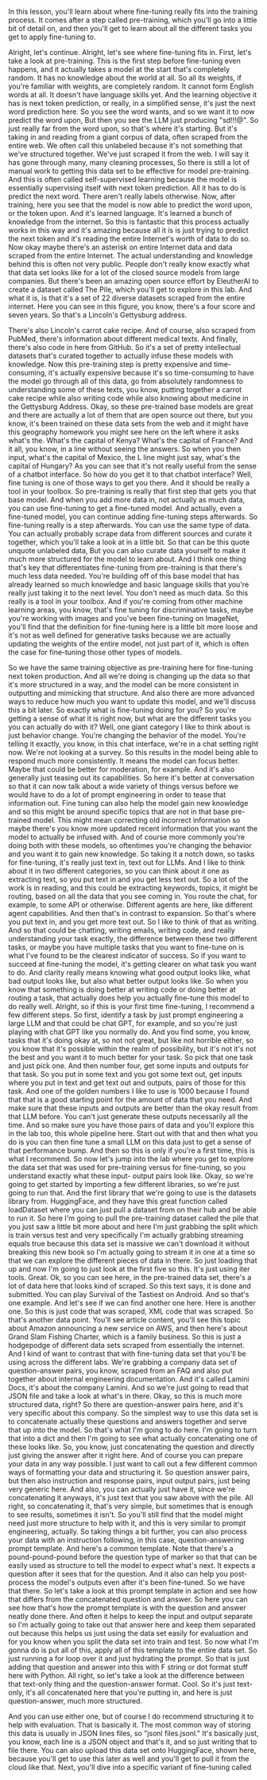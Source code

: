 In this lesson, you'll learn about where fine-tuning really 
fits into the training process. 
It comes after a step called pre-training, which you'll go 
into a little bit of detail on, and then you'll get to learn about all the 
different tasks you get to apply fine-tuning to. 
 
Alright, let's continue. 
Alright, let's see where fine-tuning fits in. 
First, let's take a look at pre-training. 
This is the first step before fine-tuning even happens, and 
it actually takes a model at the start that's completely 
random. 
It has no knowledge about the world at all. 
So all its weights, if you're familiar with weights, are 
completely random. 
It cannot form English words at all. 
It doesn't have language skills yet. 
And the learning objective it has is next token prediction, 
or really, in a simplified sense, it's 
just the next word prediction here. So you see the word wants, and 
so we want it to now predict the word upon, But 
then you see the LLM just producing "sd!!!@". 
So just really far from the word upon, so that's where it's starting. 
But it's taking in and reading from a giant corpus of data, often 
scraped from the entire web. 
We often call this unlabeled because it's not something that we've structured 
together. We've just scraped it from the web. 
I will say it has gone through many, many cleaning processes, 
So there is still a lot of manual work to 
getting this data set to be effective for model pre-training. 
And this is often called self-supervised learning because the 
model is essentially supervising itself with 
next token prediction. 
All it has to do is predict the next word. 
There aren't really labels otherwise. 
Now, after training, here you see that the model is now 
able to predict the word upon, or the token upon. 
And it's learned language. 
It's learned a bunch of knowledge from the internet. So 
this is fantastic that this process actually works 
in this way and it's amazing because all it is is 
just trying to predict the next token and it's reading the 
entire Internet's worth of data to do so. 
Now okay maybe there's an asterisk on entire 
Internet data and data scraped from the entire 
Internet. 
The actual understanding and knowledge behind this is 
often not very public. 
People don't really know exactly what that data set looks like for a lot 
of the closed source models from large companies. But 
there's been an amazing open source effort by EleutherAI to 
create a dataset called The Pile, which you'll get to 
explore in this lab. 
And what it is, is that it's a set of 22 
diverse datasets scraped from the entire internet. 
Here you can see in this figure, you know, there's 
a four score and seven years. So that's a Lincoln's Gettysburg address. 
 
There's also Lincoln's carrot cake recipe. 
And of course, also scraped from PubMed, there's 
information about different medical texts. 
And finally, there's also code in here from GitHub. 
So it's a set of pretty intellectual datasets that's curated 
together to actually infuse these models 
with knowledge. 
Now this pre-training step is pretty expensive and time-consuming, it's actually 
expensive because it's so time-consuming to have the model 
go through all of this data, go from absolutely randomness to 
understanding some of these texts, you 
know, putting together a carrot cake recipe while also 
writing code while also knowing about medicine in the 
Gettysburg Address. 
Okay, so these pre-trained base models are great 
and there are actually a lot of them 
that are open source out there, but you know, 
it's been trained on these data sets from the web and it might 
have this geography homework you might see here 
on the left where it asks what's the. 
What's the capital of Kenya? 
What's the capital of France? 
And it all, you know, in a line without seeing the answers. 
So when you then input, what's the capital of Mexico, the 
L line might just say, what's the capital of Hungary? 
As you can see that it's not really useful from the 
sense of a chatbot interface. 
So how do you get it to that chatbot interface? 
Well, fine tuning is one of those ways to get you there. 
And it should be really a tool in your toolbox. 
So pre-training is really that first step that gets you 
that base model. 
And when you add more data in, not actually as much data, 
you can use fine-tuning to get a fine-tuned model. 
And actually, even a fine-tuned model, you 
can continue adding fine-tuning steps afterwards. 
So fine-tuning really is a step afterwards. 
You can use the same type of data. You can actually 
probably scrape data from different sources 
and curate it together, which you'll take a look at in a little bit. 
So that can be this quote unquote unlabeled data, 
But you can also curate data yourself to 
make it much more structured for the model 
to learn about. 
And I think one thing that's key that differentiates fine-tuning from 
pre-training is that there's much less data 
needed. 
You're building off of this base model that has 
already learned so much knowledge and basic language 
skills that you're really just taking it to 
the next level. 
You don't need as much data. 
So this really is a tool in your toolbox. 
And if you're coming from other machine learning areas, you 
know, that's fine tuning for discriminative tasks, maybe you're 
working with images and you've been fine-tuning on 
ImageNet, you'll find that the definition for 
fine-tuning here is a little bit more loose and it's not as 
well defined for generative tasks because we are actually updating the 
weights of the entire model, not 
just part of it, which is often the case for fine-tuning those 
other types of models. 
 
So we have the same training objective as pre-training 
here for fine-tuning next token production. 
And all we're doing is changing up the data so that it's more 
structured in a way, and the model can be more consistent in 
outputting and mimicking that structure. 
And also there are more advanced ways to 
reduce how much you want to update this model, and we'll 
discuss this a bit later. 
So exactly what is fine-tuning doing for you? 
So you're getting a sense of what it is right now, but 
what are the different tasks you you can 
actually do with it? 
Well, one giant category I like to think about 
is just behavior change. You're changing the behavior of the model. 
You're telling it exactly, you know, in this chat interface, we're in 
a chat setting right now. We're not looking at a survey. 
So this results in the model being able 
to respond much more consistently. 
It means the model can focus better. 
Maybe that could be better for moderation, for example. 
And it's also generally just teasing out its capabilities. 
So here it's better at conversation so that it can now talk about a wide 
variety of things versus 
before we would have to do a lot of prompt engineering in 
order to tease that information out. 
Fine tuning can also help the model gain 
new knowledge and so this might be around 
specific topics that are not in that base pre-trained model. 
This might mean correcting old incorrect 
information so maybe there's you know more updated 
recent information that you want the model to 
actually be infused with. 
And of course more commonly you're doing both with these models, so 
oftentimes you're changing the behavior and you 
want it to gain new knowledge. 
So taking it a notch down, so tasks for fine-tuning, it's really 
just text in, text out for LLMs. And I 
like to think about it in two different categories, so 
you can think about it one as extracting text, so you 
put text in and you get less text out. So a 
lot of the work is in reading, and this could be extracting keywords, topics, it 
might be routing, based on all the data that you 
see coming in. You route the chat, for example, to some 
API or otherwise. 
Different agents are here, like different agent capabilities. 
And then that's in contrast to expansion. 
So that's where you put text in, and you get more text out. 
So I like to think of that as writing. 
And so that could be chatting, writing emails, writing code, 
and really understanding your task exactly, 
the difference between these two different tasks, 
or maybe you have multiple tasks that you want to fine-tune 
on is what I've found to be the clearest indicator of success. 
So if you want to succeed at fine-tuning the model, it's getting 
clearer on what task you want to do. 
And clarity really means knowing what 
good output looks like, what bad output looks like, 
but also what better output looks like. 
So when you know that something is doing 
better at writing code or doing better at routing a task, 
that actually does help you actually fine-tune 
this model to do really well. 
Alright, so if this is your first time fine-tuning, 
I recommend a few different steps. 
So first, identify a task by just prompt engineering a 
large LLM and that could be chat GPT, for example, 
and so you're just playing with chat GPT 
like you normally do. 
And you find some, you know, tasks that it's doing okay at, so 
not not great, but like not horrible either, so 
you know that it's possible within the realm of possibility, but 
it's not it's not the best and you want it to much better 
for your task. 
So pick that one task and just pick one. 
And then number four, get some inputs and 
outputs for that task. So you put in some text 
and you got some text out, get inputs where you 
put in text and get text out and outputs, 
pairs of those for this task. 
And one of the golden numbers I like to use 
is 1000 because I found that that is a good 
starting point for the amount of data that you need. 
And make sure that these inputs and outputs 
are better than the okay result from that LLM before. 
You can't just generate these outputs necessarily all the time. 
And so make sure you have those pairs of data and you'll 
explore this in the lab too, this whole pipeline here. 
Start out with that and then what you do is 
you can then fine tune a small LLM on this 
data just to get a sense of that performance bump. 
And then so this is only if you're a first time, this 
is what I recommend. 
So now let's jump into the lab where you 
get to explore the data set that was used for pre-training versus 
for fine-tuning, so you understand exactly what these 
input- output pairs look like. 
Okay, so we're going to get started by importing a few different 
libraries, so we're just going to run that. 
And the first library that we're going to use is 
the datasets library from. HuggingFace, and they have this great 
function called loadDataset where you can just pull 
a dataset from on their hub and be able to run it. 
So here I'm going to pull the pre-training dataset called the pile that 
you just saw a little bit more about and here I'm just grabbing 
the split which is train versus test and 
very specifically I'm actually grabbing streaming equals true because 
this data set is massive we can't download it 
without breaking this new book so I'm 
actually going to stream it in one at a 
time so that we can explore the different pieces of data in 
there. 
So just loading that up and now I'm going to just look at 
the first five so this. 
It's just using iter tools. 
Great. 
Ok, so you can see here, in the pre-trained data set, there's a 
lot of data here that looks kind of scraped. 
So this text says, it is done and submitted. 
You can play Survival of the Tastiest on Android. 
And so that's one example. 
And let's see if we can find another one here. 
Here is another one. 
So this is just code that was scraped, XML code that was scraped. So that's 
another data point. 
You'll see article content, you'll see this topic about Amazon 
announcing a new service on AWS, and then here's about Grand 
Slam Fishing Charter, which is a family business. 
So this is just a hodgepodge of different data sets scraped from 
essentially the internet. 
And I kind of want to contrast that with fine-tuning 
data set that you'll be using across the different labs. 
We're grabbing a company data set of question-answer pairs, you know, 
scraped from an FAQ and also put together about internal engineering 
documentation. 
And it's called Lamini Docs, it's about the company Lamini. 
And so we're just going to read that JSON file and take a look at 
what's in there. 
Okay, so this is much more structured data, 
right? So there are question-answer pairs here, and it's very 
specific about this company. 
So the simplest way to use this data 
set is to concatenate actually these questions and 
answers together and serve that up into the model. 
So that's what I'm going to do here. I'm going to turn that into a dict 
and then I'm going to see what actually concatenating one 
of these looks like. 
So, you know, just concatenating the question and directly 
just giving the answer after it right here. 
And of course you can prepare your data in any way possible. 
I just want to call out a few different common ways of 
formatting your data and structuring it. 
So question answer pairs, but then also 
instruction and response pairs, input output pairs, 
just being very generic here. 
And also, you can actually just have it, 
since we're concatenating it anyways, it's just 
text that you saw above with the pile. 
All right, so concatenating it, that's very simple, but 
sometimes that is enough to see results, sometimes 
it isn't. 
So you'll still find that the model might need just more structure 
to help with it, and this is very similar 
to prompt engineering, actually. 
So taking things a bit further, you can also process your data 
with an instruction following, in this case, question-answering 
prompt template. 
And here's a common template. 
Note that there's a pound-pound-pound before the question type of marker 
so that that can be easily used as structure to tell the 
model to expect what's next. 
It expects a question after it sees that for the question. 
And it also can help you post-process the model's outputs 
even after it's been fine-tuned. 
So we have that there. 
So let's take a look at this prompt template in 
action and see how that differs from the 
concatenated question and answer. 
So here you can see how that's how the prompt template 
is with the question and answer neatly done 
there. 
And often it helps to keep the input 
and output separate so I'm actually going to take 
out that answer here and keep them separated 
out because this helps us just using the 
data set easily for evaluation and for you 
know when you split the data set into 
train and test. 
So now what I'm gonna do is put all of this, apply 
all of this template to the entire data set. 
So just running a for loop over it and just hydrating the prompt. 
So that is just adding that question and 
answer into this with F string or dot 
format stuff here with Python. 
All right, so let's take a look at the difference between that text-only thing 
and the question-answer format. 
Cool. 
So it's just text-only, it's all concatenated here that you're putting in, and 
here is just question-answer, much more structured. 
 
And you can use either one, but of course I 
do recommend structuring it to help with evaluation. 
That is basically it. 
The most common way of storing this data 
is usually in JSON lines files, so "jsonl files.jsonl." 
It's basically just, you know, each line is a JSON object and that's it, 
and so just writing that to file there. 
You can also upload this data set onto HuggingFace, 
shown here, because you'll get to use this later 
as well and you'll get to pull it from the 
cloud like that. 
Next, you'll dive into a specific variant of fine-tuning called 
